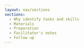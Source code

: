 ```yaml
---
layout: nav/sections
sections:
  - Why identify tasks and skills
  - Materials
  - Preparation
  - Facilitator's notes
  - Follow up
---
```


